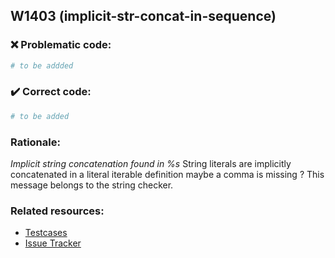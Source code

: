 ## W1403 (implicit-str-concat-in-sequence)

### :x: Problematic code:

```python
# to be addded
```

### :heavy_check_mark: Correct code:

```python
# to be added
```

### Rationale:

 *Implicit string concatenation found in %s*
  String literals are implicitly concatenated in a literal iterable definition
   maybe a comma is missing ? This message belongs to the string checker.



### Related resources:

- [Testcases](#)
- [Issue Tracker](https://github.com/PyCQA/pylint/issues?q=is%3Aissue+%22implicit-str-concat-in-sequence%22+OR+%22W1403%22)
